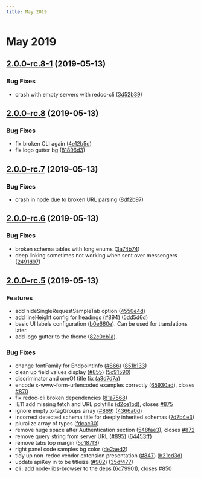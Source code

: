 ```yaml
---
title: May 2019
---
```


# May 2019

## [2.0.0-rc.8-1](https://github.com/Rebilly/ReDoc/compare/v2.0.0-rc.8...v2.0.0-rc.8-1) (2019-05-13)
### Bug Fixes
* crash with empty servers with redoc-cli ([3d52b39](https://github.com/Rebilly/ReDoc/commit/3d52b39))

## [2.0.0-rc.8](https://github.com/Rebilly/ReDoc/compare/v2.0.0-rc.7...v2.0.0-rc.8) (2019-05-13)
### Bug Fixes
* fix broken CLI again ([4e12b5d](https://github.com/Rebilly/ReDoc/commit/4e12b5d))
* fix logo gutter bg ([81896d3](https://github.com/Rebilly/ReDoc/commit/81896d3))

## [2.0.0-rc.7](https://github.com/Rebilly/ReDoc/compare/v2.0.0-rc.6...v2.0.0-rc.7) (2019-05-13)
### Bug Fixes
* crash in node due to broken URL parsing ([8df2b97](https://github.com/Rebilly/ReDoc/commit/8df2b97))

## [2.0.0-rc.6](https://github.com/Rebilly/ReDoc/compare/v2.0.0-rc.5...v2.0.0-rc.6) (2019-05-13)
### Bug Fixes
* broken schema tables with long enums ([3a74b74](https://github.com/Rebilly/ReDoc/commit/3a74b74))
* deep linking sometimes not working when sent over messengers ([2491d97](https://github.com/Rebilly/ReDoc/commit/2491d97))

## [2.0.0-rc.5](https://github.com/Rebilly/ReDoc/compare/v2.0.0-rc.4...v2.0.0-rc.5) (2019-05-13)
### Features
* add hideSingleRequestSampleTab option ([4550e4d](https://github.com/Rebilly/ReDoc/commit/4550e4d))
* add lineHeight config for headings ([#894](https://github.com/Rebilly/ReDoc/issues/894)) ([5dd5d6d](https://github.com/Rebilly/ReDoc/commit/5dd5d6d))
* basic UI labels configuration ([b0e660e](https://github.com/Rebilly/ReDoc/commit/b0e660e)). Can be used for translations later.
* add logo gutter to the theme ([82c0cb1a](https://github.com/Rebilly/ReDoc/commit/82c0cb1a)).

### Bug Fixes
* change fontFamily for EndpointInfo ([#866](https://github.com/Rebilly/ReDoc/issues/866)) ([851b133](https://github.com/Rebilly/ReDoc/commit/851b133))
* clean up field values display ([#855](https://github.com/Rebilly/ReDoc/issues/855)) ([5c91590](https://github.com/Rebilly/ReDoc/commit/5c91590))
* discriminator and oneOf title fix ([a3d7d7a](https://github.com/Rebilly/ReDoc/commit/a3d7d7a))
* encode x-www-form-urlencoded examples correctly ([65930ad](https://github.com/Rebilly/ReDoc/commit/65930ad)), closes [#870](https://github.com/Rebilly/ReDoc/issues/870)
* fix redoc-cli broken dependencies ([81a7568](https://github.com/Rebilly/ReDoc/commit/81a7568))
* IE11 add missing fetch and URL polyfills ([d2ce1bd](https://github.com/Rebilly/ReDoc/commit/d2ce1bd)), closes [#875](https://github.com/Rebilly/ReDoc/issues/875)
* ignore empty x-tagGroups array ([#869](https://github.com/Rebilly/ReDoc/issues/869)) ([4366a0d](https://github.com/Rebilly/ReDoc/commit/4366a0d))
* incorrect detected schema title for deeply inherited schemas ([7d7b4e3](https://github.com/Rebilly/ReDoc/commit/7d7b4e3))
* pluralize array of types ([fdcac30](https://github.com/Rebilly/ReDoc/commit/fdcac30))
* remove huge space after Authentication section ([548fae3](https://github.com/Rebilly/ReDoc/commit/548fae3)), closes [#872](https://github.com/Rebilly/ReDoc/issues/872)
* remove query string from server URL ([#895](https://github.com/Rebilly/ReDoc/issues/895)) ([64453ff](https://github.com/Rebilly/ReDoc/commit/64453ff))
* remove tabs top margin ([5c187f3](https://github.com/Rebilly/ReDoc/commit/5c187f3))
* right panel code samples bg color ([de2aed2](https://github.com/Rebilly/ReDoc/commit/de2aed2))
* tidy up non-redoc vendor extension presentation ([#847](https://github.com/Rebilly/ReDoc/issues/847)) ([b21cd3d](https://github.com/Rebilly/ReDoc/commit/b21cd3d))
* update apiKey in to be titleize ([#902](https://github.com/Rebilly/ReDoc/issues/902)) ([35df477](https://github.com/Rebilly/ReDoc/commit/35df477))
* **cli:** add node-libs-browser to the deps ([6c79901](https://github.com/Rebilly/ReDoc/commit/6c79901)), closes [#850](https://github.com/Rebilly/ReDoc/issues/850)
